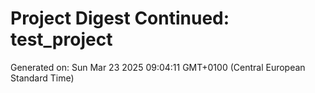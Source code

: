 # Project Digest Continued: test_project
Generated on: Sun Mar 23 2025 09:04:11 GMT+0100 (Central European Standard Time)

